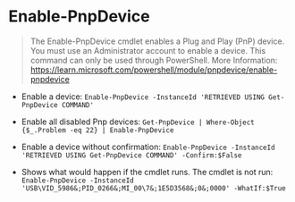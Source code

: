 # Enable-PnpDevice

> The Enable-PnpDevice cmdlet enables a Plug and Play (PnP) device. You must use an Administrator account to enable a device.
> This command can only be used through PowerShell.
> More Information: <https://learn.microsoft.com/powershell/module/pnpdevice/enable-pnpdevice>

- Enable a device:
`Enable-PnpDevice -InstanceId 'RETRIEVED USING Get-PnpDevice COMMAND'`

- Enable all disabled Pnp devices:
`Get-PnpDevice | Where-Object {$_.Problem -eq 22} | Enable-PnpDevice`

- Enable a device without confirmation:
`Enable-PnpDevice -InstanceId 'RETRIEVED USING Get-PnpDevice COMMAND' -Confirm:$False`

- Shows what would happen if the cmdlet runs. The cmdlet is not run:
`Enable-PnpDevice -InstanceId 'USB\VID_5986&;PID_0266&;MI_00\7&;1E5D3568&;0&;0000' -WhatIf:$True`
